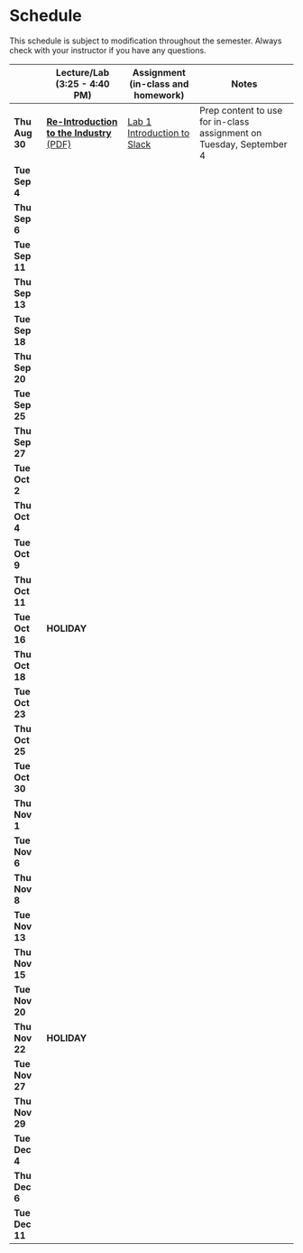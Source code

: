 # Schedule
This schedule is subject to modification throughout the semester. Always check with your instructor if you have any questions.

|                | Lecture/Lab<br>(3:25 - 4:40 PM)                              | Assignment<br>(in-class and homework)                        | Notes                                                        |
| -------------- | ------------------------------------------------------------ | ------------------------------------------------------------ | ------------------------------------------------------------ |
| **Thu Aug 30** | [**Re-Introduction to the Industry** (PDF)](01-reintroduction-to-the-industry/01-introduction-to-the-industry.pdf) | [Lab 1 Introduction to Slack](lab01-introduction-to-slack/instructions.md) | Prep content to use for in-class assignment on Tuesday, September 4 |
| **Tue Sep 4**  |                                                              |                                                              |                                                              |
| **Thu Sep 6**  |                                                              |                                                              |                                                              |
| **Tue Sep 11** |                                                              |                                                              |                                                              |
| **Thu Sep 13** |                                                              |                                                              |                                                              |
| **Tue Sep 18** |                                                              |                                                              |                                                              |
| **Thu Sep 20** |                                                              |                                                              |                                                              |
| **Tue Sep 25** |                                                              |                                                              |                                                              |
| **Thu Sep 27** |                                                              |                                                              |                                                              |
| **Tue Oct 2**  |                                                              |                                                              |                                                              |
| **Thu Oct 4**  |                                                              |                                                              |                                                              |
| **Tue Oct 9**  |                                                              |                                                              |                                                              |
| **Thu Oct 11** |                                                              |                                                              |                                                              |
| **Tue Oct 16** | **HOLIDAY**                                                  |                                                              |                                                              |
| **Thu Oct 18** |                                                              |                                                              |                                                              |
| **Tue Oct 23** |                                                              |                                                              |                                                              |
| **Thu Oct 25** |                                                              |                                                              |                                                              |
| **Tue Oct 30** |                                                              |                                                              |                                                              |
| **Thu Nov 1**  |                                                              |                                                              |                                                              |
| **Tue Nov 6**  |                                                              |                                                              |                                                              |
| **Thu Nov 8**  |                                                              |                                                              |                                                              |
| **Tue Nov 13** |                                                              |                                                              |                                                              |
| **Thu Nov 15** |                                                              |                                                              |                                                              |
| **Tue Nov 20** |                                                              |                                                              |                                                              |
| **Thu Nov 22** | **HOLIDAY**                                                  |                                                              |                                                              |
| **Tue Nov 27** |                                                              |                                                              |                                                              |
| **Thu Nov 29** |                                                              |                                                              |                                                              |
| **Tue Dec 4**  |                                                              |                                                              |                                                              |
| **Thu Dec 6**  |                                                              |                                                              |                                                              |
| **Tue Dec 11** |                                                              |                                                              |                                                              |